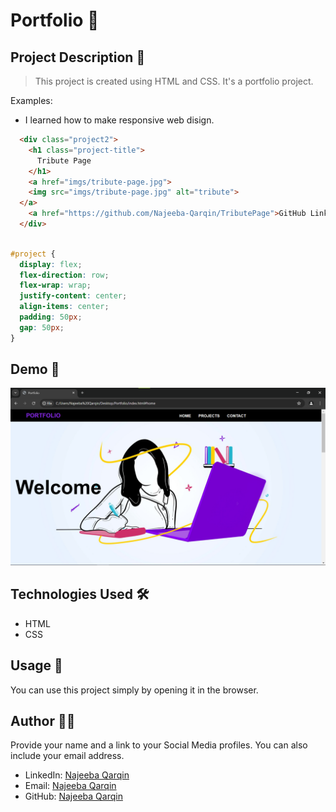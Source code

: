 # Portfolio 🚀

## Project Description 📝

> This project is created using HTML and CSS. It's a portfolio project.

Examples:

- I learned how to make responsive web disign.

```html
  <div class="project2">
    <h1 class="project-title">
      Tribute Page
    </h1>
    <a href="imgs/tribute-page.jpg">
    <img src="imgs/tribute-page.jpg" alt="tribute">
  </a>
    <a href="https://github.com/Najeeba-Qarqin/TributePage">GitHub Link</a>
  </div>
```

```css

#project {
  display: flex;
  flex-direction: row;
  flex-wrap: wrap;
  justify-content: center;
  align-items: center;
  padding: 50px;
  gap: 50px;
}

```


## Demo 📸


![Demo](/imgs/Annotation%202024-05-30%20192645.png)

## Technologies Used 🛠️


- HTML
- CSS


## Usage 🎯

You can use this project simply by opening it in the browser.


## Author 👩‍💻

Provide your name and a link to your Social Media profiles. You can also include your email address.

- LinkedIn: [Najeeba Qarqin](https://www.linkedin.com/in/najeeba-qarqin-5419502ab?utm_source=share&utm_campaign=share_via&utm_content=profile&utm_medium=android_app)
- Email: [Najeeba Qarqin](najeebaqarqin@gmail.com)
- GitHub: [Najeeba Qarqin](https://github.com/Najeeba-Qarqin)
